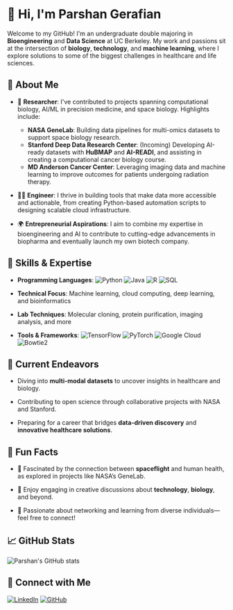 # 👋 Hi, I'm **Parshan Gerafian**

Welcome to my GitHub! I'm an undergraduate double majoring in **Bioengineering** and **Data Science** at UC Berkeley. My work and passions sit at the intersection of **biology**, **technology**, and **machine learning**, where I explore solutions to some of the biggest challenges in healthcare and life sciences.

## 🧪 About Me

- 🔬 **Researcher**: I've contributed to projects spanning computational biology, AI/ML in precision medicine, and space biology. Highlights include:
  - **NASA GeneLab**: Building data pipelines for multi-omics datasets to support space biology research.
  - **Stanford Deep Data Research Center**: (Incoming) Developing AI-ready datasets with **HuBMAP** and **AI-READI**, and assisting in creating a computational cancer biology course.
  - **MD Anderson Cancer Center**: Leveraging imaging data and machine learning to improve outcomes for patients undergoing radiation therapy.

- 🧑‍💻 **Engineer**: I thrive in building tools that make data more accessible and actionable, from creating Python-based automation scripts to designing scalable cloud infrastructure.

- 🌍 **Entrepreneurial Aspirations**: I aim to combine my expertise in bioengineering and AI to contribute to cutting-edge advancements in biopharma and eventually launch my own biotech company.

## 🔧 Skills & Expertise

- **Programming Languages**: ![Python](https://img.shields.io/badge/Python-3776AB?style=flat&logo=python&logoColor=white) ![Java](https://img.shields.io/badge/Java-007396?style=flat&logo=java&logoColor=white) ![R](https://img.shields.io/badge/R-276DC3?style=flat&logo=r&logoColor=white) ![SQL](https://img.shields.io/badge/SQL-4479A1?style=flat&logo=postgresql&logoColor=white)

- **Technical Focus**: Machine learning, cloud computing, deep learning, and bioinformatics

- **Lab Techniques**: Molecular cloning, protein purification, imaging analysis, and more

- **Tools & Frameworks**: ![TensorFlow](https://img.shields.io/badge/TensorFlow-FF6F00?style=flat&logo=tensorflow&logoColor=white) ![PyTorch](https://img.shields.io/badge/PyTorch-EE4C2C?style=flat&logo=pytorch&logoColor=white) ![Google Cloud](https://img.shields.io/badge/Google%20Cloud-4285F4?style=flat&logo=google-cloud&logoColor=white) ![Bowtie2](https://img.shields.io/badge/Bowtie2-4A90E2?style=flat&logo=bowtie&logoColor=white)

## 🚀 Current Endeavors

- Diving into **multi-modal datasets** to uncover insights in healthcare and biology.

- Contributing to open science through collaborative projects with NASA and Stanford.

- Preparing for a career that bridges **data-driven discovery** and **innovative healthcare solutions**.

## 🎯 Fun Facts

- 🌌 Fascinated by the connection between **spaceflight** and human health, as explored in projects like NASA’s GeneLab.

- 🎨 Enjoy engaging in creative discussions about **technology**, **biology**, and beyond.

- 🤝 Passionate about networking and learning from diverse individuals—feel free to connect!

## 📈 GitHub Stats

![Parshan's GitHub stats](https://github-readme-stats.vercel.app/api?username=parshang&show_icons=true&theme=radical)

## 🔗 Connect with Me

[![LinkedIn](https://img.shields.io/badge/LinkedIn-0A66C2?style=flat&logo=linkedin&logoColor=white)](https://www.linkedin.com/in/parshan-gerafian-0a1b2c3d4/)
[![GitHub](https://img.shields.io/badge/GitHub-181717?style=flat&logo=github&logoColor=white)](https://github.com/parshang)

